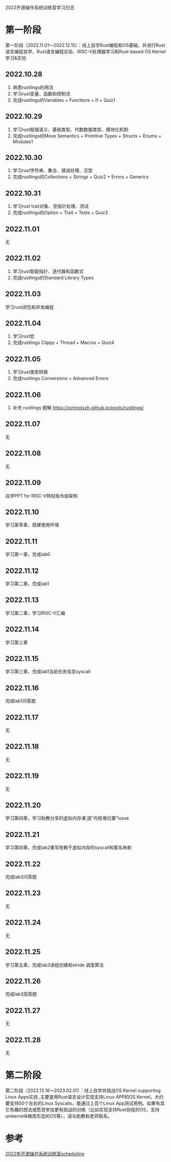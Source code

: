 2022开源操作系统训练营学习日志



# 第一阶段

第一阶段（2022.11.01～2022.12.15）：线上自学Rust编程和OS基础，并进行Rust语言编程自学、Rust语言编程实验、RISC-V处理器学习和Rust-based OS Kernel学习&实验

## 2022.10.28

1. 熟悉rustlings的用法
2. 学习rust变量、函数和控制流
3. 完成rustlings的Variables + Functions + If + Quiz1

## 2022.10.29

1. 学习rust赋值语义、基础类型、代数数据类型、模块化机制
2. 完成rustlings的Move Semantics + Primitive Types + Structs + Enums + Modules1

## 2022.10.30

1. 学习rust字符串、集合、错误处理、泛型
2. 完成rustlings的Collections + Strings + Quiz2 + Errors + Generics

## 2022.10.31

1. 学习rust trait对象、空指针处理、测试
2. 完成rustlings的Option + Trait + Tests + Quiz3

## 2022.11.01
无

## 2022.11.02

1. 学习rust智能指针、迭代器和函数式
2. 完成rustlings的Standard Library Types

## 2022.11.03

学习rust闭包和并发编程

## 2022.11.04

1. 学习rust宏
2. 完成rustlings Clippy + Thread + Macros + Quiz4

## 2022.11.05

1. 学习rust类型转换
2. 完成rustlings Conversions + Advanced Errors

## 2022.11.06

1. 补充 rustlings 题解    https://xchnotxzh.github.io/posts/rustlings/

## 2022.11.07

无
## 2022.11.08

无

## 2022.11.09

自学PPT for RISC-V特权指令级架构

## 2022.11.10

学习第零章，搭建使用环境

## 2022.11.11

学习第一章，完成lab0

## 2022.11.12

学习第二章，完成lab1

## 2022.11.13

学习第二章，学习RISC-V汇编

## 2022.11.14

学习第三章

## 2022.11.15

学习第三章，完成lab1当前任务信息syscall

## 2022.11.16

完成lab1问答题

## 2022.11.17

无

## 2022.11.18

无

## 2022.11.19

无

## 2022.11.20

学习第四章，学习助教分享的虚拟内存课,提“内核堆位置”issue

## 2022.11.21
学习第四章，完成lab2重写依赖于虚拟内存的syscall和匿名映射

## 2022.11.22

完成lab2问答题

## 2022.11.23

无

## 2022.11.24

无

## 2022.11.25

学习第五章，完成lab3进程创建和stride 调度算法

## 2022.11.26

完成lab3简答题

## 2022.11.27

无

## 2022.11.28

无


# 第二阶段

第二阶段（2022.12.16～2023.02.01）：线上自学并挑战OS Kernel supporting Linux Apps实验 ,主要是用Rust语言设计实现支持Linux APP的OS Kernel，大约要支持50个左右的Linux Syscalls，能通过上百个Linux App测试用例。如果有其它有趣的想法或愿意参加更有挑战的训练（比如实现支持Rust协程的OS，支持unikernel&微库形态的OS等），请与助教和老师联系。









# 参考

[2022年开源操作系统训练营scheduling](https://github.com/LearningOS/rust-based-os-comp2022/blob/main/scheduling.md)
